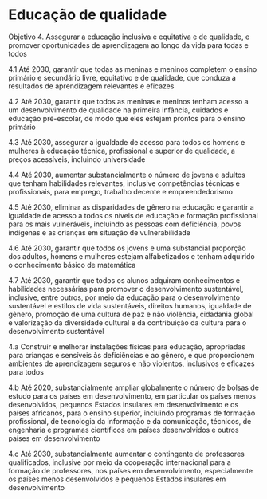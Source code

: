 # Educação de qualidade

Objetivo 4. Assegurar a educação inclusiva e equitativa e de qualidade, e promover oportunidades de aprendizagem ao longo da vida para todas e todos

4.1 Até 2030, garantir que todas as meninas e meninos completem o ensino primário e secundário livre, equitativo e de qualidade, que conduza a resultados de aprendizagem relevantes e eficazes

4.2 Até 2030, garantir que todos as meninas e meninos tenham acesso a um desenvolvimento de qualidade na primeira infância, cuidados e educação pré-escolar, de modo que eles estejam prontos para o ensino primário

4.3 Até 2030, assegurar a igualdade de acesso para todos os homens e mulheres à educação técnica, profissional e superior de qualidade, a preços acessíveis, incluindo universidade

4.4 Até 2030, aumentar substancialmente o número de jovens e adultos que tenham habilidades relevantes, inclusive competências técnicas e profissionais, para emprego, trabalho decente e empreendedorismo

4.5 Até 2030, eliminar as disparidades de gênero na educação e garantir a igualdade de acesso a todos os níveis de educação e formação profissional para os mais vulneráveis, incluindo as pessoas com deficiência, povos indígenas e as crianças em situação de vulnerabilidade

4.6 Até 2030, garantir que todos os jovens e uma substancial proporção dos adultos, homens e mulheres estejam alfabetizados e tenham adquirido o conhecimento básico de matemática

4.7 Até 2030, garantir que todos os alunos adquiram conhecimentos e habilidades necessárias para promover o desenvolvimento sustentável, inclusive, entre outros, por meio da educação para o desenvolvimento sustentável e estilos de vida sustentáveis, direitos humanos, igualdade de gênero, promoção de uma cultura de paz e não violência, cidadania global e valorização da diversidade cultural e da contribuição da cultura para o desenvolvimento sustentável

4.a Construir e melhorar instalações físicas para educação, apropriadas para crianças e sensíveis às deficiências e ao gênero, e que proporcionem ambientes de aprendizagem seguros e não violentos, inclusivos e eficazes para todos

4.b Até 2020, substancialmente ampliar globalmente o número de bolsas de estudo para os países em desenvolvimento, em particular os países menos desenvolvidos, pequenos Estados insulares em desenvolvimento e os países africanos, para o ensino superior, incluindo programas de formação profissional, de tecnologia da informação e da comunicação, técnicos, de engenharia e programas científicos em países desenvolvidos e outros países em desenvolvimento

4.c Até 2030, substancialmente aumentar o contingente de professores qualificados, inclusive por meio da cooperação internacional para a formação de professores, nos países em desenvolvimento, especialmente os países menos desenvolvidos e pequenos Estados insulares em desenvolvimento